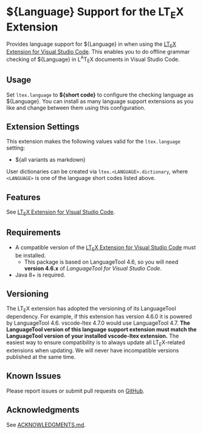 # ${Language} Support for the LT<sub>E</sub>X Extension

Provides language support for ${Language} in when using the [LT<sub>E</sub>X Extension for Visual Studio Code][ltex-ext]. This enables you to do offline grammar checking of ${Language} in L<sup>A</sup>T<sub>E</sub>X documents in Visual Studio Code.

## Usage

Set `ltex.language` to **${short code}** to configure the checking language as ${Language}.  You can install as many language support extensions as you like and change between them using this configuration.

## Extension Settings

This extension makes the following values valid for the `ltex.language` setting:

* ${all variants as markdown}

User dictionaries can be created via `ltex.<LANGUAGE>.dictionary`, where `<LANGUAGE>` is one of the language short codes listed above.

## Features

See [LT<sub>E</sub>X Extension for Visual Studio Code][ltex-ext].

## Requirements

* A compatible version of the [LT<sub>E</sub>X Extension for Visual Studio Code][ltex-ext] must be installed.
  * This package is based on LanguageTool 4.6, so you will need **version 4.6.x** of _LanguageTool for Visual Studio Code_.
* Java 8+ is required.

## Versioning

The LT<sub>E</sub>X extension has adopted the versioning of its LanguageTool dependency. For example, if this extension has version 4.6.0 it is powered by LanguageTool 4.6. vscode-ltex 4.7.0 would use LanguageTool 4.7. **The LanguageTool version of this language support extension must match the LanguageTool version of your installed vscode-ltex extension.** The easiest way to ensure compatibility is to always update all LT<sub>E</sub>X-related extensions when updating. We will never have incompatible versions published at the same time.

## Known Issues

Please report issues or submit pull requests on [GitHub](https://github.com/valentjn/vscode-ltex).

## Acknowledgments

See [ACKNOWLEDGMENTS.md](./ACKNOWLEDGMENTS.md).

[ltex-ext]: https://marketplace.visualstudio.com/items?itemName=valentjn.vscode-ltex
